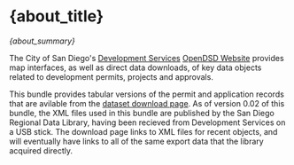 
# {about_title}

*{about_summary}*

The City of San Diego's [Development Services]({external_documentation_agency_url}) [OpenDSD Website]({external_documentation_dataset_url}) provides map interfaces, as well as direct data downloads, of key data objects related to development permits, projects and approvals. 

This bundle provides tabular versions of the permit and application records that are avilable from the [dataset download page]({external_documentation_download_url}). As of version 0.02 of this bundle, the XML files used in this bundle are published by the San Diego Regional Data Library, having been recieved from Development Services on a USB stick. The download page links to XML files for recent objects, and will eventually have links to all of the same export data that the library acquired directly. 
